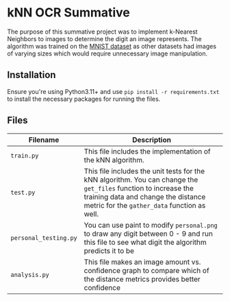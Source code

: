 # kNN OCR Summative
The purpose of this summative project was to implement k-Nearest Neighbors to images to determine the digit an image represents. The algorithm was trained on the [MNIST dataset](http://yann.lecun.com/exdb/mnist/) as other datasets had images of varying sizes which would require unnecessary image manipulation.

## Installation
Ensure you're using Python3.11+ and use `pip install -r requirements.txt` to install the necessary packages for running the files.

## Files
| Filename | Description |
| -------- | ----------- |
| `train.py` | This file includes the implementation of the kNN algorithm. |
| `test.py` | This file includes the unit tests for the kNN algorithm. You can change the `get_files` function to increase the training data and change the distance metric for the `gather_data` function as well.|
| `personal_testing.py` | You can use paint to modify `personal.png` to draw any digit between 0 - 9 and run this file to see what digit the algorithm predicts it to be |
| `analysis.py` | This file makes an image amount vs. confidence graph to compare which of the distance metrics provides better confidence |
